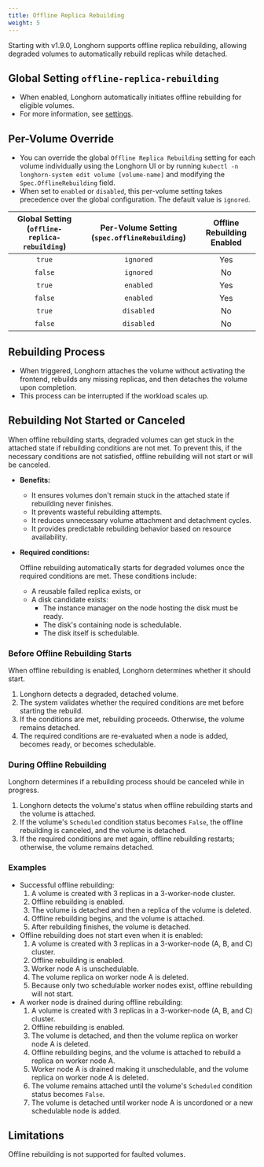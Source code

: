 ```yaml
---
title: Offline Replica Rebuilding
weight: 5
---
```


Starting with v1.9.0, Longhorn supports offline replica rebuilding, allowing degraded volumes to automatically rebuild replicas while detached.​

## Global Setting `offline-replica-rebuilding`

- When enabled, Longhorn automatically initiates offline rebuilding for eligible volumes.​
- For more information, see [settings](../../../references/settings#offline-replica-rebuilding).

## Per-Volume Override

- You can override the global `Offline Replica Rebuilding` setting for each volume individually using the Longhorn UI or by running `kubectl -n longhorn-system edit volume [volume-name]` and modifying the `Spec.OfflineRebuilding` field.
- When set to `enabled` or `disabled`, this per-volume setting takes precedence over the global configuration. The default value is `ignored`.

| Global Setting (`offline-replica-rebuilding`) | Per-Volume Setting (`spec.offlineRebuilding`) | Offline Rebuilding Enabled |
| :-------------------------------------------: | :-------------------------------------------: | :------------------------: |
| `true`                                        | `ignored`                                     | Yes                        |
| `false`                                       | `ignored`                                     | No                         |
| `true`                                        | `enabled`                                     | Yes                        |
| `false`                                       | `enabled`                                     | Yes                        |
| `true`                                        | `disabled`                                    | No                         |
| `false`                                       | `disabled`                                    | No                         |

## Rebuilding Process

- When triggered, Longhorn attaches the volume without activating the frontend, rebuilds any missing replicas, and then detaches the volume upon completion.
- This process can be interrupted if the workload scales up.

## Rebuilding Not Started or Canceled

When offline rebuilding starts, degraded volumes can get stuck in the attached state if rebuilding conditions are not met. To prevent this, if the necessary conditions are not satisfied, offline rebuilding will not start or will be canceled.

- **Benefits:**
  - It ensures volumes don't remain stuck in the attached state if rebuilding never finishes.
  - It prevents wasteful rebuilding attempts.
  - It reduces unnecessary volume attachment and detachment cycles.
  - It provides predictable rebuilding behavior based on resource availability.

- **Required conditions:**

  Offline rebuilding automatically starts for degraded volumes once the required conditions are met. These conditions include:

  - A reusable failed replica exists, or
  - A disk candidate exists:
    - The instance manager on the node hosting the disk must be ready.
    - The disk's containing node is schedulable.
    - The disk itself is schedulable.

### Before Offline Rebuilding Starts

When offline rebuilding is enabled, Longhorn determines whether it should start.

1. Longhorn detects a degraded, detached volume.
2. The system validates whether the required conditions are met before starting the rebuild.
3. If the conditions are met, rebuilding proceeds. Otherwise, the volume remains detached.
4. The required conditions are re-evaluated when a node is added, becomes ready, or becomes schedulable.

### During Offline Rebuilding

Longhorn determines if a rebuilding process should be canceled while in progress.

1. Longhorn detects the volume's status when offline rebuilding starts and the volume is attached.
2. If the volume's `Scheduled` condition status becomes `False`, the offline rebuilding is canceled, and the volume is detached.
3. If the required conditions are met again, offline rebuilding restarts; otherwise, the volume remains detached.

### Examples

- Successful offline rebuilding:
  1. A volume is created with 3 replicas in a 3-worker-node cluster.
  2. Offline rebuilding is enabled.
  3. The volume is detached and then a replica of the volume is deleted.
  4. Offline rebuilding begins, and the volume is attached.
  5. After rebuilding finishes, the volume is detached.
- Offline rebuilding does not start even when it is enabled:
  1. A volume is created with 3 replicas in a 3-worker-node (A, B, and C) cluster.
  2. Offline rebuilding is enabled.
  3. Worker node A is unschedulable.
  4. The volume replica on worker node A is deleted.
  5. Because only two schedulable worker nodes exist, offline rebuilding will not start.
- A worker node is drained during offline rebuilding:
  1. A volume is created with 3 replicas in a 3-worker-node (A, B, and C) cluster.
  2. Offline rebuilding is enabled.
  3. The volume is detached, and then the volume replica on worker node A is deleted.
  4. Offline rebuilding begins, and the volume is attached to rebuild a replica on worker node A.
  5. Worker node A is drained making it unschedulable, and the volume replica on worker node A is deleted.
  6. The volume remains attached until the volume's `Scheduled` condition status becomes `False`.
  7. The volume is detached until worker node A is uncordoned or a new schedulable node is added.

## Limitations

Offline rebuilding is not supported for faulted volumes.
